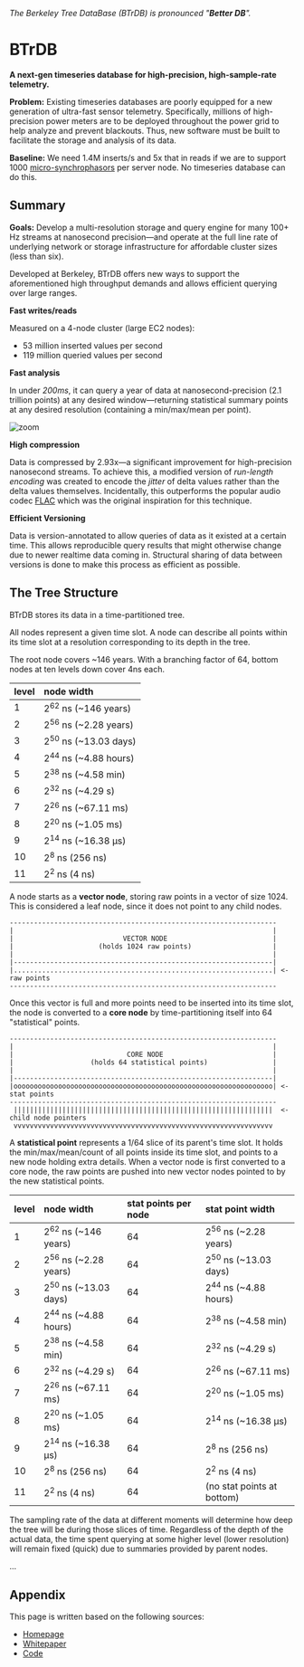 _The Berkeley Tree DataBase (BTrDB) is pronounced "**Better DB**"._

# BTrDB

__A next-gen timeseries database for high-precision, high-sample-rate telemetry.__

__Problem:__ Existing timeseries databases are poorly equipped for a new
generation of ultra-fast sensor telemetry. Specifically, millions of
high-precision power meters are to be deployed throughout the power grid to help
analyze and prevent blackouts. Thus, new software must be built to facilitate
the storage and analysis of its data.

__Baseline:__ We need 1.4M inserts/s and 5x that in reads if we are to support
1000 [micro-synchrophasors] per server node.  No timeseries database can do
this.

[micro-synchrophasors]:https://arxiv.org/abs/1605.02813

## Summary

__Goals:__ Develop a multi-resolution storage and query engine for many 100+ Hz
streams at nanosecond precision—and operate at the full line rate of
underlying network or storage infrastructure for affordable cluster sizes (less
than six).

Developed at Berkeley, BTrDB offers new ways to support the aforementioned high
throughput demands and allows efficient querying over large ranges.

**Fast writes/reads**

Measured on a 4-node cluster (large EC2 nodes):

- 53 million inserted values per second
- 119 million queried values per second

**Fast analysis**

In under _200ms_, it can query a year of data at nanosecond-precision (2.1
trillion points) at any desired window—returning statistical summary points at any
desired resolution (containing a min/max/mean per point).

![zoom](https://user-images.githubusercontent.com/116838/34006003-6e753618-e0c2-11e7-91bc-65a1cda3cbe7.gif)

**High compression**

Data is compressed by 2.93x—a significant improvement for high-precision
nanosecond streams. To achieve this, a modified version of _run-length encoding_
was created to encode the _jitter_ of delta values rather than the delta values
themselves.  Incidentally, this  outperforms the popular audio codec [FLAC]
which was the original inspiration for this technique.

[FLAC]:https://xiph.org/flac/

**Efficient Versioning**

Data is version-annotated to allow queries of data as it existed at a certain
time.  This allows reproducible query results that might otherwise change due
to newer realtime data coming in.  Structural sharing of data between versions
is done to make this process as efficient as possible.

## The Tree Structure

BTrDB stores its data in a time-partitioned tree.

All nodes represent a given time slot. A node can describe all points within
its time slot at a resolution corresponding to its depth in the tree.

The root node covers ~146 years. With a branching factor of 64, bottom nodes at
ten levels down cover 4ns each.

| level | node width                       |
|:------|:---------------------------------|
| 1     | 2<sup>62</sup> ns  (~146 years)  |
| 2     | 2<sup>56</sup> ns  (~2.28 years) |
| 3     | 2<sup>50</sup> ns  (~13.03 days) |
| 4     | 2<sup>44</sup> ns  (~4.88 hours) |
| 5     | 2<sup>38</sup> ns  (~4.58 min)   |
| 6     | 2<sup>32</sup> ns  (~4.29 s)     |
| 7     | 2<sup>26</sup> ns  (~67.11 ms)   |
| 8     | 2<sup>20</sup> ns  (~1.05 ms)    |
| 9     | 2<sup>14</sup> ns  (~16.38 µs)   |
| 10    | 2<sup>8</sup> ns   (256 ns)      |
| 11    | 2<sup>2</sup> ns   (4 ns)        |

A node starts as a __vector node__, storing raw points in a vector of size 1024.
This is considered a leaf node, since it does not point to any child nodes.

```
------------------------------------------------------------------
|                                                                |
|                           VECTOR NODE                          |
|                     (holds 1024 raw points)                    |
|                                                                |
|----------------------------------------------------------------|
|................................................................| <- raw points
------------------------------------------------------------------
```

Once this vector is full and more points need to be inserted into its time slot,
the node is converted to a __core node__ by time-partitioning itself into 64
"statistical" points.

```
------------------------------------------------------------------
|                                                                |
|                            CORE NODE                           |
|                   (holds 64 statistical points)                |
|                                                                |
|----------------------------------------------------------------|
|oooooooooooooooooooooooooooooooooooooooooooooooooooooooooooooooo| <- stat points
------------------------------------------------------------------
 ||||||||||||||||||||||||||||||||||||||||||||||||||||||||||||||||  <- child node pointers
 vvvvvvvvvvvvvvvvvvvvvvvvvvvvvvvvvvvvvvvvvvvvvvvvvvvvvvvvvvvvvvvv
```

A __statistical point__ represents a 1/64 slice of its parent's time slot. It
holds the min/max/mean/count of all points inside its time slot, and points to a
new node holding extra details.  When a vector node is first converted to a core
node, the raw points are pushed into new vector nodes pointed to by the new
statistical points.

| level | node width                       | stat points per node | stat point width                 |
|:------|:---------------------------------|:---------------------|:---------------------------------|
| 1     | 2<sup>62</sup> ns  (~146 years)  | 64                   | 2<sup>56</sup> ns  (~2.28 years) |
| 2     | 2<sup>56</sup> ns  (~2.28 years) | 64                   | 2<sup>50</sup> ns  (~13.03 days) |
| 3     | 2<sup>50</sup> ns  (~13.03 days) | 64                   | 2<sup>44</sup> ns  (~4.88 hours) |
| 4     | 2<sup>44</sup> ns  (~4.88 hours) | 64                   | 2<sup>38</sup> ns  (~4.58 min)   |
| 5     | 2<sup>38</sup> ns  (~4.58 min)   | 64                   | 2<sup>32</sup> ns  (~4.29 s)     |
| 6     | 2<sup>32</sup> ns  (~4.29 s)     | 64                   | 2<sup>26</sup> ns  (~67.11 ms)   |
| 7     | 2<sup>26</sup> ns  (~67.11 ms)   | 64                   | 2<sup>20</sup> ns  (~1.05 ms)    |
| 8     | 2<sup>20</sup> ns  (~1.05 ms)    | 64                   | 2<sup>14</sup> ns  (~16.38 µs)   |
| 9     | 2<sup>14</sup> ns  (~16.38 µs)   | 64                   | 2<sup>8</sup> ns   (256 ns)      |
| 10    | 2<sup>8</sup> ns   (256 ns)      | 64                   | 2<sup>2</sup> ns   (4 ns)        |
| 11    | 2<sup>2</sup> ns   (4 ns)        | 64                   | (no stat points at bottom)       |

The sampling rate of the data at different moments will determine how deep the
tree will be during those slices of time. Regardless of the depth of the actual
data, the time spent querying at some higher level (lower resolution) will
remain fixed (quick) due to summaries provided by parent nodes.

...

## Appendix

This page is written based on the following sources:

- [Homepage](http://btrdb.io/)
- [Whitepaper](https://www.usenix.org/system/files/conference/fast16/fast16-papers-andersen.pdf)
- [Code](https://github.com/BTrDB/btrdb-server)

